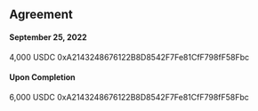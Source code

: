 ## Agreement

#### September 25, 2022

4,000 USDC
0xA2143248676122B8D8542F7Fe81CfF798fF58Fbc

#### Upon Completion

6,000 USDC
0xA2143248676122B8D8542F7Fe81CfF798fF58Fbc